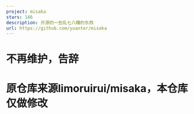 ```yaml
---
project: misaka
stars: 146
description: 开源的一些乱七八糟的东西
url: https://github.com/yuanter/misaka
---
```


不再维护，告辞
=======

原仓库来源limoruirui/misaka，本仓库仅做修改
==============================
